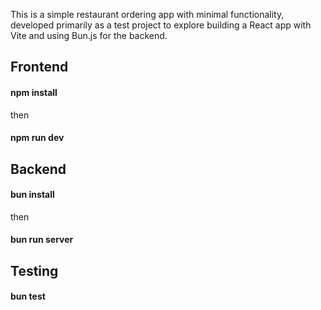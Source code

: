 This is a simple restaurant ordering app with minimal functionality, developed primarily as a test project to explore building a React app with Vite and using Bun.js for the backend.

## Frontend

#### npm install

then

#### npm run dev

## Backend

#### bun install

then

#### bun run server

## Testing

#### bun test
